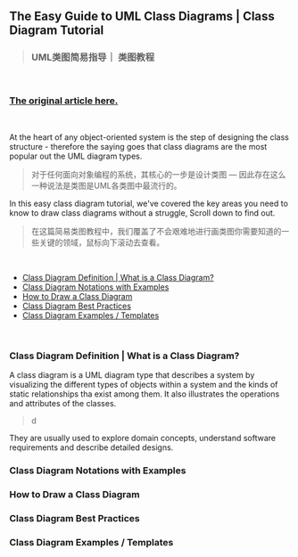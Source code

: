 ## The Easy Guide to UML Class Diagrams | Class Diagram Tutorial

> ### UML类图简易指导｜ 类图教程

<br/>

### [The original article here.](https://creately.com/blog/diagrams/class-diagram-tutorial)
<br/>


At the heart of any object-oriented system is the step of designing the class structure - therefore the saying goes that class diagrams are the most popular out the UML diagram types.

> 对于任何面向对象编程的系统，其核心的一步是设计类图 — 因此存在这么一种说法是类图是UML各类图中最流行的。



In this easy class diagram tutorial, we've covered the key areas you need to know to draw class diagrams without a struggle, Scroll down to find out.

> 在这篇简易类图教程中，我们覆盖了不会艰难地进行画类图你需要知道的一些关键的领域，鼠标向下滚动去查看。

<br/>

  - [Class Diagram Definition | What is a Class Diagram?](#class-diagram-definition--what-is-a-class-diagram)
  - [Class Diagram Notations with Examples](#class-diagram-notations-with-examples)
  - [How to Draw a Class Diagram](#how-to-draw-a-class-diagram)
  - [Class Diagram Best Practices](#class-diagram-best-practices)
  - [Class Diagram Examples / Templates](#class-diagram-examples--templates)

<br/>

### Class Diagram Definition | What is a Class Diagram?
A class diagram is a UML diagram type that describes a system by visualizing the different types of objects within a system and the kinds of static relationships tha exist among them. It also illustrates the operations and attributes of the classes.

> d

They are usually used to explore domain concepts, understand software requirements and describe detailed designs.

> 

### Class Diagram Notations with Examples

### How to Draw a Class Diagram

### Class Diagram Best Practices

### Class Diagram Examples / Templates







